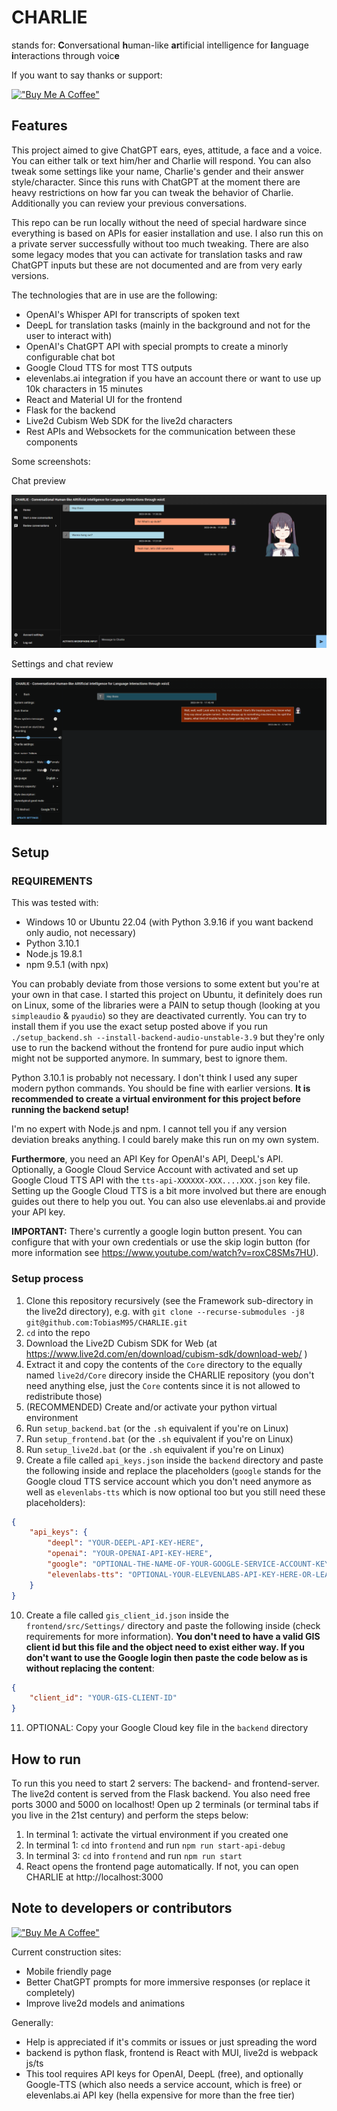 # CHARLIE
stands for: **C**onversational **h**uman-like **ar**tificial intelligence for **l**anguage **i**nteractions through voic**e**

If you want to say thanks or support:

[!["Buy Me A Coffee"](https://www.buymeacoffee.com/assets/img/custom_images/orange_img.png)](https://www.buymeacoffee.com/tobiasm95)


## Features

This project aimed to give ChatGPT ears, eyes, attitude, a face and a voice. You can either talk or text him/her and Charlie will respond. You can also tweak some settings like your name, Charlie's gender and their answer style/character. Since this runs with ChatGPT at the moment there are heavy restrictions on how far you can tweak the behavior of Charlie. Additionally you can review your previous conversations.

This repo can be run locally without the need of special hardware since everything is based on APIs for easier installation and use. I also run this on a private server successfully without too much tweaking. There are also some legacy modes that you can activate for translation tasks and raw ChatGPT inputs but these are not documented and are from very early versions.

The technologies that are in use are the following:

- OpenAI's Whisper API for transcripts of spoken text
- DeepL for translation tasks (mainly in the background and not for the user to interact with)
- OpenAI's ChatGPT API with special prompts to create a minorly configurable chat bot
- Google Cloud TTS for most TTS outputs
- elevenlabs.ai integration if you have an account there or want to use up 10k characters in 15 minutes
- React and Material UI for the frontend
- Flask for the backend
- Live2d Cubism Web SDK for the live2d characters
- Rest APIs and Websockets for the communication between these components

Some screenshots:

Chat preview

![CHARLIE chat preview image](preview.png)

Settings and chat review

![CHARLIE settings and chat review image](settingsReview.png)

## Setup

### REQUIREMENTS

This was tested with:
- Windows 10 or Ubuntu 22.04 (with Python 3.9.16 if you want backend only audio, not necessary)
- Python 3.10.1
- Node.js 19.8.1
- npm 9.5.1 (with npx)

You can probably deviate from those versions to some extent but you're at your own in that case. I started this project on Ubuntu, it definitely does run on Linux, some of the libraries were a PAIN to setup though (looking at you `simpleaudio` & `pyaudio`) so they are deactivated currently. You can try to install them if you use the exact setup posted above if you run `./setup_backend.sh --install-backend-audio-unstable-3.9` but they're only use to run the backend without the frontend for pure audio input which might not be supported anymore. In summary, best to ignore them.

Python 3.10.1 is probably not necessary. I don't think I used any super modern python commands. You should be fine with earlier versions. **It is recommended to create a virtual environment for this project before running the backend setup!**

I'm no expert with Node.js and npm. I cannot tell you if any version deviation breaks anything. I could barely make this run on my own system.

**Furthermore**, you need an API Key for OpenAI's API, DeepL's API. Optionally, a Google Cloud Service Account with activated and set up Google Cloud TTS API with the `tts-api-XXXXXX-XXX....XXX.json` key file. Setting up the Google Cloud TTS is a bit more involved but there are enough guides out there to help you out. You can also use elevenlabs.ai and provide your API key.

**IMPORTANT:** There's currently a google login button present. You can configure that with your own credentials or use the skip login button (for more information see https://www.youtube.com/watch?v=roxC8SMs7HU).


### Setup process

1. Clone this repository recursively (see the Framework sub-directory in the live2d directory), e.g. with `git clone --recurse-submodules -j8 git@github.com:TobiasM95/CHARLIE.git`
2. `cd` into the repo
3. Download the Live2D Cubism SDK for Web (at https://www.live2d.com/en/download/cubism-sdk/download-web/ )
4. Extract it and copy the contents of the `Core` directory to the equally named `live2d/Core` direcory inside the CHARLIE repository (you don't need anything else, just the `Core` contents since it is not allowed to redistribute those)
5. (RECOMMENDED) Create and/or activate your python virtual environment
6. Run `setup_backend.bat` (or the `.sh` equivalent if you're on Linux)
7. Run `setup_frontend.bat` (or the `.sh` equivalent if you're on Linux)
8. Run `setup_live2d.bat` (or the `.sh` equivalent if you're on Linux)
9. Create a file called `api_keys.json` inside the `backend` directory and paste the following inside and replace the placeholders (`google` stands for the Google cloud TTS service account which you don't need anymore as well as `elevenlabs-tts` which is now optional too but you still need these placeholders):
```json
{
    "api_keys": {
        "deepl": "YOUR-DEEPL-API-KEY-HERE",
        "openai": "YOUR-OPENAI-API-KEY-HERE",
        "google": "OPTIONAL-THE-NAME-OF-YOUR-GOOGLE-SERVICE-ACCOUNT-KEY-FILE-HERE-OR-LEAVE-PLACEHOLDER-HERE",
        "elevenlabs-tts": "OPTIONAL-YOUR-ELEVENLABS-API-KEY-HERE-OR-LEAVE-PLACEHOLDER-HERE"
    }
}
```
10. Create a file called `gis_client_id.json` inside the `frontend/src/Settings/` directory and paste the following inside (check requirements for more information). **You don't need to have a valid GIS client id but this file and the object need to exist either way. If you don't want to use the Google login then paste the code below as is without replacing the content**:
```json
{
    "client_id": "YOUR-GIS-CLIENT-ID"
}
```
11. OPTIONAL: Copy your Google Cloud key file in the `backend` directory


## How to run

To run this you need to start 2 servers: The backend- and frontend-server. The live2d content is served from the Flask backend. You also need free ports 3000 and 5000 on localhost! Open up 2 terminals (or terminal tabs if you live in the 21st century) and perform the steps below:
1. In terminal 1: activate the virtual environment if you created one
2. In terminal 1: `cd` into `frontend` and run `npm run start-api-debug`
3. In terminal 3: `cd` into `frontend` and run `npm run start`
4. React opens the frontend page automatically. If not, you can open CHARLIE at http://localhost:3000


## Note to developers or contributors

[!["Buy Me A Coffee"](https://www.buymeacoffee.com/assets/img/custom_images/orange_img.png)](https://www.buymeacoffee.com/tobiasm95)

Current construction sites:
- Mobile friendly page
- Better ChatGPT prompts for more immersive responses (or replace it completely)
- Improve live2d models and animations

Generally:
- Help is appreciated if it's commits or issues or just spreading the word
- backend is python flask, frontend is React with MUI, live2d is webpack js/ts
- This tool requires API keys for OpenAI, DeepL (free), and optionally Google-TTS (which also needs a service account, which is free) or elevenlabs.ai API key (hella expensive for more than the free tier)